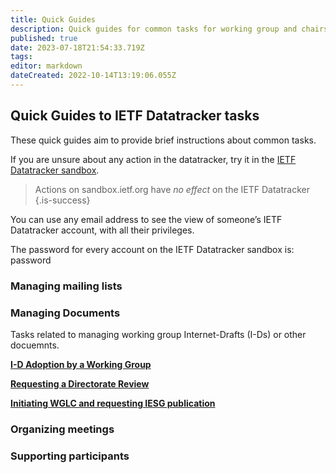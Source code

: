 ```yaml
---
title: Quick Guides
description: Quick guides for common tasks for working group and chairs.
published: true
date: 2023-07-18T21:54:33.719Z
tags: 
editor: markdown
dateCreated: 2022-10-14T13:19:06.055Z
---
```


## Quick Guides to IETF Datatracker tasks
These quick guides aim to provide brief instructions about common tasks.

If you are unsure about any action in the datatracker, try it in the [IETF Datatracker sandbox](https://sandbox.ietf.org). 

> Actions on sandbox.ietf.org have *no effect* on the IETF Datatracker
{.is-success}

You can use any email address to see the view of someone’s IETF Datatracker account, with all their privileges.

The password for every account on the IETF Datatracker sandbox is: password

### Managing mailing lists

### Managing Documents
Tasks related to managing working group Internet-Drafts (I-Ds) or other docuemnts.

**[I-D Adoption by a Working Group](/documents/i-d-adoption)**

**[Requesting a Directorate Review](/documents/directorate-review)**

**[Initiating WGLC and requesting IESG publication](/documents/requesting-publication)**

### Organizing meetings

### Supporting participants